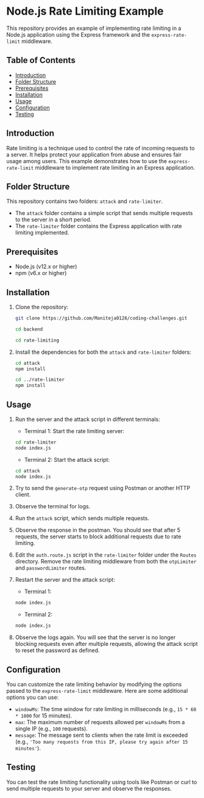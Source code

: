 # Node.js Rate Limiting Example

This repository provides an example of implementing rate limiting in a Node.js application using the Express framework and the `express-rate-limit` middleware.

## Table of Contents

- [Introduction](#introduction)
- [Folder Structure](#folder-structure)
- [Prerequisites](#prerequisites)
- [Installation](#installation)
- [Usage](#usage)
- [Configuration](#configuration)
- [Testing](#testing)


## Introduction

Rate limiting is a technique used to control the rate of incoming requests to a server. It helps protect your application from abuse and ensures fair usage among users. This example demonstrates how to use the `express-rate-limit` middleware to implement rate limiting in an Express application.

## Folder Structure

This repository contains two folders: `attack` and `rate-limiter`.

- The `attack` folder contains a simple script that sends multiple requests to the server in a short period.
- The `rate-limiter` folder contains the Express application with rate limiting implemented.

## Prerequisites

- Node.js (v12.x or higher)
- npm (v6.x or higher)

## Installation

1. Clone the repository:

    ```bash
    git clone https://github.com/Maniteja0126/coding-challenges.git

    cd backend
    
    cd rate-limiting
    ```

2. Install the dependencies for both the `attack` and `rate-limiter` folders:

    ```bash
    cd attack
    npm install
    ```

    ```bash
    cd ../rate-limiter
    npm install
    ```

## Usage

1. Run the server and the attack script in different terminals:

    - Terminal 1: Start the rate limiting server:

    ```bash
    cd rate-limiter
    node index.js
    ```

    - Terminal 2: Start the attack script:

    ```bash
    cd attack
    node index.js
    ```

2. Try to send the `generate-otp` request using Postman or another HTTP client.

3. Observe the terminal for logs.

4. Run the `attack` script, which sends multiple requests.

5. Observe the response in the postman. You should see that after 5 requests, the server starts to block additional requests due to rate limiting.

6. Edit the `auth.route.js` script in the `rate-limiter` folder under the `Routes` directory. Remove the rate limiting middleware from both the `otpLimiter` and `passwordLimiter` routes.

7. Restart the server and the attack script:

    - Terminal 1:

    ```bash
    node index.js
    ```

    - Terminal 2:

    ```bash
    node index.js
    ```

8. Observe the logs again. You will see that the server is no longer blocking requests even after multiple requests, allowing the attack script to reset the password as defined.

## Configuration

You can customize the rate limiting behavior by modifying the options passed to the `express-rate-limit` middleware. Here are some additional options you can use:

- `windowMs`: The time window for rate limiting in milliseconds (e.g., `15 * 60 * 1000` for 15 minutes).
- `max`: The maximum number of requests allowed per `windowMs` from a single IP (e.g., `100` requests).
- `message`: The message sent to clients when the rate limit is exceeded (e.g., `'Too many requests from this IP, please try again after 15 minutes'`).

## Testing

You can test the rate limiting functionality using tools like Postman or curl to send multiple requests to your server and observe the responses.
